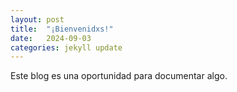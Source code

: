 ```yaml
---
layout: post
title:  "¡Bienvenidxs!"
date:   2024-09-03 
categories: jekyll update
---
```


Este blog es una oportunidad para documentar algo.
